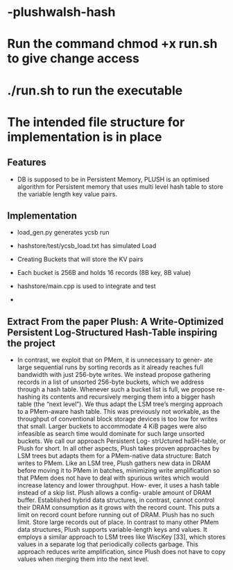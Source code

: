 # -plushwalsh-hash

# Run the command chmod +x run.sh to give change access
# ./run.sh to run the executable
# The intended file structure for implementation is in place


## Features
-  DB is supposed to be in Persistent Memory, PLUSH is an optimised algorithm for Persistent memory that uses multi level hash table to store the variable length key value pairs.





## Implementation

- load_gen.py generates ycsb run
- hashstore/test/ycsb_load.txt has simulated Load
- Creating Buckets that will store the KV pairs
- Each bucket is 256B and holds 16 records (8B key, 8B value)

- hashstore/main.cpp is used to integrate and test
-

## Extract From the paper Plush: A Write-Optimized Persistent Log-Structured Hash-Table inspiring the project

- In contrast, we exploit that on PMem, it is unnecessary to gener- ate large sequential runs by sorting records as it already reaches full bandwidth with just 256-byte writes. We instead propose gathering records in a list of unsorted 256-byte buckets, which we address through a hash table. Whenever such a bucket list is full, we propose re-hashing its contents and recursively merging them into a bigger hash table (the “next level”). We thus adapt the LSM tree’s merging approach to a PMem-aware hash table. This was previously not workable, as the throughput of conventional block storage devices is too low for writes that small. Larger buckets to accommodate 4 KiB pages were also infeasible as search time would dominate for such large unsorted buckets. We call our approach Persistent Log- strUctured haSH-table, or Plush for short. In all other aspects, Plush takes proven approaches by LSM trees but adapts them for a PMem-native data structure:
Batch writes to PMem. Like an LSM tree, Plush gathers new data in DRAM before moving it to PMem in batches, minimizing write amplification so that PMem does not have to deal with spurious writes which would increase latency and lower throughput. How- ever, it uses a hash table instead of a skip list. Plush allows a config- urable amount of DRAM buffer. Established hybrid data structures, in contrast, cannot control their DRAM consumption as it grows with the record count. This puts a limit on record count before running out of DRAM. Plush has no such limit.
Store large records out of place. In contrast to many other PMem data structures, Plush supports variable-length keys and values. It employs a similar approach to LSM trees like WiscKey [33], which stores values in a separate log that periodically collects garbage. This approach reduces write amplification, since Plush does not have to copy values when merging them into the next level.